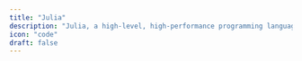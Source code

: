 ```yaml
---
title: "Julia"
description: "Julia, a high-level, high-performance programming language, is designed for technical computing. It combines the simplicity of Python with the power of languages like C or Fortran. Julia is known for its impressive speed and is widely used in scientific computing, machine learning, data mining, large-scale linear algebra, and more."
icon: "code"
draft: false
---
```


